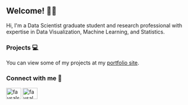 <!--

### Hi there 👋


**fshaikh4/fshaikh4** is a ✨ _special_ ✨ repository because its `README.md` (this file) appears on your GitHub profile.

Here are some ideas to get you started:

- 🔭 I’m currently working on ...
- 🌱 I’m currently learning ...
- 👯 I’m looking to collaborate on ...
- 🤔 I’m looking for help with ...
- 💬 Ask me about ...
- 📫 How to reach me: ...
- 😄 Pronouns: ...
- ⚡ Fun fact: ...
-->

<h2 align="left"> Welcome! 👋🏾</h2>

Hi, I'm a Data Scientist graduate student and research professional with expertise in Data Visualization, Machine Learning, and Statistics.

<h3 align="left"> Projects 💻 </h3>

You can view some of my projects at my [portfolio site](https://mason.gmu.edu/~fshaikh4/portfolio.html).

<h3 align="left">Connect with me 🔗 </h3>
<p align="left">
<a href="https://linkedin.com/in/faysalshaikh" target="blank"><img align="center" src="https://raw.githubusercontent.com/rahuldkjain/github-profile-readme-generator/master/src/images/icons/Social/linked-in-alt.svg" alt="faysalshaikh" height="30" width="40" /></a>
<a href="https://twitter.com/faysal_s_" target="blank"><img align="center" src="https://raw.githubusercontent.com/rahuldkjain/github-profile-readme-generator/master/src/images/icons/Social/twitter.svg" alt="faysal_s_" height="30" width="40" /></a>
</p>
